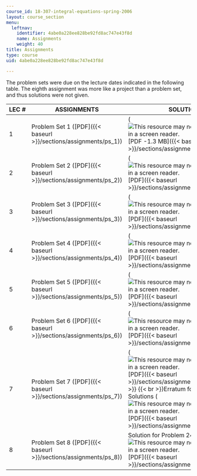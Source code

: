 ```yaml
---
course_id: 18-307-integral-equations-spring-2006
layout: course_section
menu:
  leftnav:
    identifier: 4abe0a228ee828be92fd8ac747e43f8d
    name: Assignments
    weight: 40
title: Assignments
type: course
uid: 4abe0a228ee828be92fd8ac747e43f8d

---
```


The problem sets were due on the lecture dates indicated in the following table. The eighth assignment was more like a project than a problem set, and thus solutions were not given.

| LEC # | ASSIGNMENTS | SOLUTIONS |
| --- | --- | --- |
| 1 | Problem Set 1 ([PDF]({{< baseurl >}}/sections/assignments/ps_1)) | (![This resource may not render correctly in a screen reader.](/images/inacessible.gif)[PDF -1.3 MB]({{< baseurl >}}/sections/assignments/sol1)) |
| 2 | Problem Set 2 ([PDF]({{< baseurl >}}/sections/assignments/ps_2)) | (![This resource may not render correctly in a screen reader.](/images/inacessible.gif)[PDF]({{< baseurl >}}/sections/assignments/sol2)) |
| 3 | Problem Set 3 ([PDF]({{< baseurl >}}/sections/assignments/ps_3)) | (![This resource may not render correctly in a screen reader.](/images/inacessible.gif)[PDF]({{< baseurl >}}/sections/assignments/sol3)) |
| 4 | Problem Set 4 ([PDF]({{< baseurl >}}/sections/assignments/ps_4)) | (![This resource may not render correctly in a screen reader.](/images/inacessible.gif)[PDF]({{< baseurl >}}/sections/assignments/sol4)) |
| 5 | Problem Set 5 ([PDF]({{< baseurl >}}/sections/assignments/ps_5)) | (![This resource may not render correctly in a screen reader.](/images/inacessible.gif)[PDF]({{< baseurl >}}/sections/assignments/sol5)) |
| 6 | Problem Set 6 ([PDF]({{< baseurl >}}/sections/assignments/ps_6)) | (![This resource may not render correctly in a screen reader.](/images/inacessible.gif)[PDF]({{< baseurl >}}/sections/assignments/sol6)) |
| 7 | Problem Set 7 ([PDF]({{< baseurl >}}/sections/assignments/ps_7)) | (![This resource may not render correctly in a screen reader.](/images/inacessible.gif)[PDF]({{< baseurl >}}/sections/assignments/sol7))  {{< br >}}  {{< br >}}Erratum for Problems Set 7 Solutions (![This resource may not render correctly in a screen reader.](/images/inacessible.gif)[PDF]({{< baseurl >}}/sections/assignments/sol7_erratum)) |
| 8 | Problem Set 8 ([PDF]({{< baseurl >}}/sections/assignments/ps_8)) | Solution for Problem 24 (![This resource may not render correctly in a screen reader.](/images/inacessible.gif)[PDF]({{< baseurl >}}/sections/assignments/sol8_prob_24))